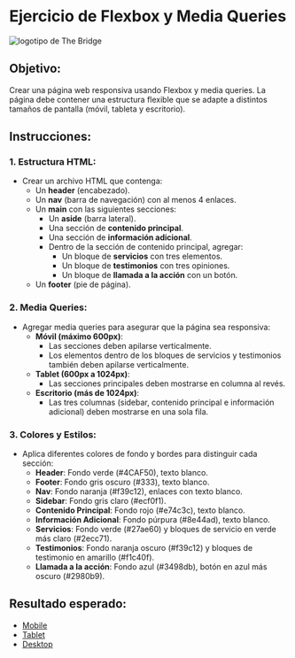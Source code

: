 # Ejercicio de Flexbox y Media Queries
![logotipo de The Bridge](https://user-images.githubusercontent.com/27650532/77754601-e8365180-702b-11ea-8bed-5bc14a43f869.png "logotipo de The Bridge")

## Objetivo:

Crear una página web responsiva usando Flexbox y media queries. La página debe contener una estructura flexible que se adapte a distintos tamaños de pantalla (móvil, tableta y escritorio).

## Instrucciones:

### 1. Estructura HTML:

- Crear un archivo HTML que contenga:
  - Un **header** (encabezado).
  - Un **nav** (barra de navegación) con al menos 4 enlaces.
  - Un **main** con las siguientes secciones:
    - Un **aside** (barra lateral).
    - Una sección de **contenido principal**.
    - Una sección de **información adicional**.
    - Dentro de la sección de contenido principal, agregar:
      - Un bloque de **servicios** con tres elementos.
      - Un bloque de **testimonios** con tres opiniones.
      - Un bloque de **llamada a la acción** con un botón.
  - Un **footer** (pie de página).

### 2. Media Queries:

- Agregar media queries para asegurar que la página sea responsiva:
  - **Móvil (máximo 600px)**:
    - Las secciones deben apilarse verticalmente.
    - Los elementos dentro de los bloques de servicios y testimonios también deben apilarse verticalmente.
  - **Tablet (600px a 1024px)**:
    - Las secciones principales deben mostrarse en columna al revés.
  - **Escritorio (más de 1024px)**:
    - Las tres columnas (sidebar, contenido principal e información adicional) deben mostrarse en una sola fila.

### 3. Colores y Estilos:

- Aplica diferentes colores de fondo y bordes para distinguir cada sección:
  - **Header**: Fondo verde (#4CAF50), texto blanco.
  - **Footer**: Fondo gris oscuro (#333), texto blanco.
  - **Nav**: Fondo naranja (#f39c12), enlaces con texto blanco.
  - **Sidebar**: Fondo gris claro (#ecf0f1).
  - **Contenido Principal**: Fondo rojo (#e74c3c), texto blanco.
  - **Información Adicional**: Fondo púrpura (#8e44ad), texto blanco.
  - **Servicios**: Fondo verde (#27ae60) y bloques de servicio en verde más claro (#2ecc71).
  - **Testimonios**: Fondo naranja oscuro (#f39c12) y bloques de testimonio en amarillo (#f1c40f).
  - **Llamada a la acción**: Fondo azul (#3498db), botón en azul más oscuro (#2980b9).

## Resultado esperado:

- [Mobile](./screenshots/mobile.png)
- [Tablet](./screenshots/tablet.png)
- [Desktop](./screenshots/desktop.png)
